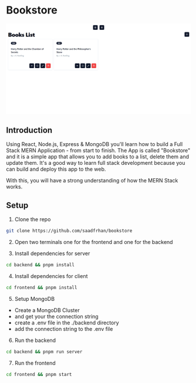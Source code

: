 # Bookstore

![Bookstore](./preview.png)

## Introduction

Using React, Node.js, Express & MongoDB you'll learn how to build a Full Stack MERN Application - from start to finish. The App is called "Bookstore" and it is a simple app that allows you to add books to a list, delete them and update them. It's a good way to learn full stack development because you can build and deploy this app to the web.

With this, you will have a strong understanding of how the MERN Stack works.

## Setup

1. Clone the repo

```bash
git clone https://github.com/saadfrhan/bookstore
```

2. Open two terminals one for the frontend and one for the backend

3. Install dependencies for server

```bash
cd backend && pnpm install
```

4. Install dependencies for client

```bash
cd frontend && pnpm install
```

5. Setup MongoDB

- Create a MongoDB Cluster
- and get your the connection string
- create a .env file in the ./backend directory
- add the connection string to the .env file

6. Run the backend

```bash
cd backend && pnpm run server
```

7. Run the frontend

```bash
cd frontend && pnpm start
```
